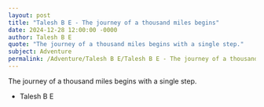 ```yaml
---
layout: post
title: "Talesh B E - The journey of a thousand miles begins"
date: 2024-12-28 12:00:00 -0000
author: Talesh B E
quote: "The journey of a thousand miles begins with a single step."
subject: Adventure
permalink: /Adventure/Talesh B E/Talesh B E - The journey of a thousand miles begins
---
```


The journey of a thousand miles begins with a single step.

- Talesh B E
